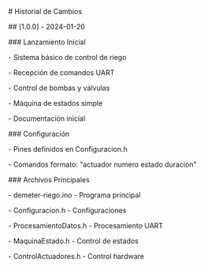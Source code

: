\# Historial de Cambios



\## \[1.0.0] - 2024-01-20



\### Lanzamiento Inicial

\- Sistema básico de control de riego

\- Recepción de comandos UART

\- Control de bombas y válvulas

\- Máquina de estados simple

\- Documentación inicial



\### Configuración

\- Pines definidos en Configuracion.h

\- Comandos formato: "actuador numero estado duracion"



\### Archivos Principales

\- demeter-riego.ino - Programa principal

\- Configuracion.h - Configuraciones

\- ProcesamientoDatos.h - Procesamiento UART

\- MaquinaEstado.h - Control de estados

\- ControlActuadores.h - Control hardware

